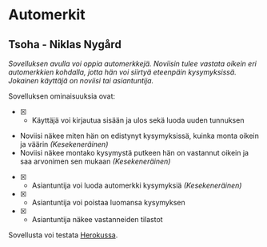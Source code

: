 # Automerkit

## Tsoha - Niklas Nygård

*Sovelluksen avulla voi oppia automerkkejä. Noviisin tulee vastata oikein eri automerkkien 
kohdalla, jotta hän voi siirtyä eteenpäin kysymyksissä. Jokainen käyttäjä on noviisi tai asiantuntija.*

Sovelluksen ominaisuuksia ovat:

- [X] - Käyttäjä voi kirjautua sisään ja ulos sekä luoda uuden tunnuksen
- Noviisi näkee miten hän on edistynyt kysymyksissä, kuinka monta oikein ja väärin *(Kesekeneräinen)*
- Noviisi näkee montako kysymystä putkeen hän on vastannut oikein ja saa arvonimen 
  sen mukaan *(Kesekeneräinen)*
- [X] - Asiantuntija voi luoda automerkki kysymyksiä *(Kesekeneräinen)*
- [X] - Asiantuntija voi poistaa luomansa kysymyksen 
- [X] - Asiantuntija näkee vastanneiden tilastot

Sovellusta voi testata [Herokussa](https://automerkit-vierailijat.herokuapp.com/).
